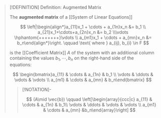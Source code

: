 >[!DEFINITION] Definition: Augmented Matrix
>
>The **augmented matrix** of a [[System of Linear Equations]]
>
>$$
>\left|\begin{align*}a_{11}x_1 + \cdots + a_{1n}x_n &= b_1 \\ a_{21}x_1+\cdots+a_{2n}x_n &= b_2 \\\vdots \hphantom{+++++++}\vdots \\ a_{m1}x_1 + \cdots + a_{mn}x_n &= b_n\end{align*}\right. \qquad \text{ where } a_{ij}, b_{i} \in F
>$$
>
>is the [[Coefficient Matrix]] $A$ of the system with an additional column containing the values $b_1, \cdots, b_n$ on the right-hand side of the equations:
>
>$$
>\begin{bmatrix}a_{11} & \cdots & a_{1n} & b_1 \\ \vdots & \ddots & \vdots & \vdots \\ a_{m1} & \cdots & a_{mn} & b_n\end{bmatrix}
>$$
>
>>[!NOTATION]-
>>
>>$$
>>(A\mid \vec{b}) \qquad \left[\begin{array}{ccc|c} a_{11} & \cdots & a_{1n} & b_1\\ \vdots & \ddots & \vdots & \vdots \\ a_{m1} & \cdots & a_{mn} &b_n\end{array}\right]
>>$$
>>
>